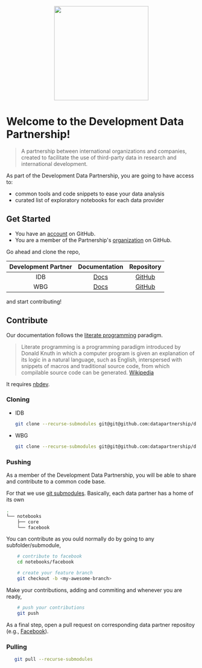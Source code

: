 
<p align="center">
  <img width="250" height="250" src="https://raw.githubusercontent.com/datapartnership/datapartnership.org/master/static/logo.png?token=AA65TKBV3GEVINUD5ABCHHK6Y7Y4M">
</p>

# Welcome to the Development Data Partnership!

 > A partnership between international organizations and companies, created to facilitate the use of third-party data in research and international development.


As part of the Development Data Partnership, you are going to have access to:

- common tools and code snippets to ease your data analysis
- curated list of exploratory notebooks for each data provider

## Get Started

- You have an [account](https://github.com/join?ref_cta=Sign+up&ref_loc=header+logged+out&ref_page=%2Fjoin&source=header) on GitHub.
- You are a member of the Partnership's [organization](https://github.com/orgs/datapartnership/people) on GitHub.

Go ahead and clone the repo,

| Development Partner | Documentation   | Repository    |
|:-------------------:|:---------------:|:-------------:|
| IDB                 | [Docs](https://devdatapartnership-idb.herokuapp.com/) | [GitHub](https://github.com/datapartnership/devdatapartnership-idb) |
| WBG                 | [Docs](https://devdatapartnership.herokuapp.com/) | [GitHub](https://github.com/datapartnership/devdatapartnership) |

and start contributing!

## Contribute

Our documentation follows the [literate programming](https://en.wikipedia.org/wiki/Literate_programming) paradigm.

> Literate programming is a programming paradigm introduced by Donald Knuth in which a computer program is given an explanation of its logic in a natural language, such as English, interspersed with snippets of macros and traditional source code, from which compilable source code can be generated. [Wikipedia](https://en.wikipedia.org/wiki/Literate_programming) 

It requires [nbdev](https://github.com/fastai/nbdev).

### Cloning

- IDB 

    ```sh
    git clone --recurse-submodules git@git@github.com:datapartnership/devdatapartnership-idb.git
    ```

- WBG

    ```sh
    git clone --recurse-submodules git@git@github.com:datapartnership/devdatapartnership.git
    ```

### Pushing

As a member of the Development Data Partnership, you will be able to share and contribute to a common code base. 

For that we use [git submodules](https://git-scm.com/book/en/v2/Git-Tools-Submodules). Basically, each data partner has a home of its own

```sh
.
└── notebooks
    ├── core
    └── facebook
```

You can contribute as you ould normally do by going to any subfolder/submodule,

```sh
    # contribute to facebook
    cd notebooks/facebook

    # create your feature branch
    git checkout -b <my-awesome-branch>
```

Make your contributions, adding and commiting and whenever you are ready,

```sh
    # push your contributions
    git push
```

As a final step, open a pull request on corresponding data partner repositoy (e.g., [Facebook](https://github.com/datapartnership/ddp-docs-facebook/pulls)).

### Pulling

```sh
   git pull --recurse-submodules
```